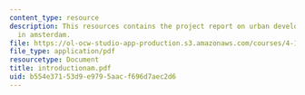 ```yaml
---
content_type: resource
description: This resources contains the project report on urban development and analysis
  in amsterdam.
file: https://ol-ocw-studio-app-production.s3.amazonaws.com/courses/4-175-case-studies-in-city-form-fall-2005/b554e37153d9e9795aacf696d7aec2d6_introductionam.pdf
file_type: application/pdf
resourcetype: Document
title: introductionam.pdf
uid: b554e371-53d9-e979-5aac-f696d7aec2d6
---
```

